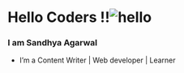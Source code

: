 # Hello Coders !!<img src="(https://tenor.com/VDLp.gif" alt="hello" />
### I am Sandhya Agarwal


- I’m a Content Writer | Web developer | Learner 
